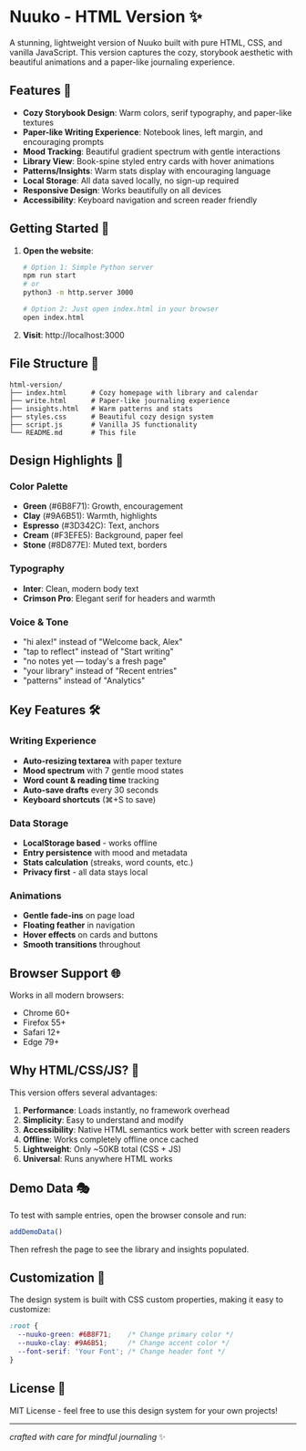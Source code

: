 # Nuuko - HTML Version ✨

A stunning, lightweight version of Nuuko built with pure HTML, CSS, and vanilla JavaScript. This version captures the cozy, storybook aesthetic with beautiful animations and a paper-like journaling experience.

## Features 🌟

- **Cozy Storybook Design**: Warm colors, serif typography, and paper-like textures
- **Paper-like Writing Experience**: Notebook lines, left margin, and encouraging prompts  
- **Mood Tracking**: Beautiful gradient spectrum with gentle interactions
- **Library View**: Book-spine styled entry cards with hover animations
- **Patterns/Insights**: Warm stats display with encouraging language
- **Local Storage**: All data saved locally, no sign-up required
- **Responsive Design**: Works beautifully on all devices
- **Accessibility**: Keyboard navigation and screen reader friendly

## Getting Started 🚀

1. **Open the website**:
   ```bash
   # Option 1: Simple Python server
   npm run start
   # or
   python3 -m http.server 3000
   
   # Option 2: Just open index.html in your browser
   open index.html
   ```

2. **Visit**: http://localhost:3000

## File Structure 📁

```
html-version/
├── index.html      # Cozy homepage with library and calendar
├── write.html      # Paper-like journaling experience  
├── insights.html   # Warm patterns and stats
├── styles.css      # Beautiful cozy design system
├── script.js       # Vanilla JS functionality
└── README.md       # This file
```

## Design Highlights 🎨

### Color Palette
- **Green** (#6B8F71): Growth, encouragement
- **Clay** (#9A6B51): Warmth, highlights  
- **Espresso** (#3D342C): Text, anchors
- **Cream** (#F3EFE5): Background, paper feel
- **Stone** (#8D877E): Muted text, borders

### Typography
- **Inter**: Clean, modern body text
- **Crimson Pro**: Elegant serif for headers and warmth

### Voice & Tone
- "hi alex!" instead of "Welcome back, Alex"
- "tap to reflect" instead of "Start writing"
- "no notes yet — today's a fresh page" 
- "your library" instead of "Recent entries"
- "patterns" instead of "Analytics"

## Key Features 🛠️

### Writing Experience
- **Auto-resizing textarea** with paper texture
- **Mood spectrum** with 7 gentle mood states
- **Word count & reading time** tracking
- **Auto-save drafts** every 30 seconds
- **Keyboard shortcuts** (⌘+S to save)

### Data Storage
- **LocalStorage based** - works offline
- **Entry persistence** with mood and metadata
- **Stats calculation** (streaks, word counts, etc.)
- **Privacy first** - all data stays local

### Animations
- **Gentle fade-ins** on page load
- **Floating feather** in navigation
- **Hover effects** on cards and buttons
- **Smooth transitions** throughout

## Browser Support 🌐

Works in all modern browsers:
- Chrome 60+
- Firefox 55+ 
- Safari 12+
- Edge 79+

## Why HTML/CSS/JS? 💭

This version offers several advantages:

1. **Performance**: Loads instantly, no framework overhead
2. **Simplicity**: Easy to understand and modify
3. **Accessibility**: Native HTML semantics work better with screen readers
4. **Offline**: Works completely offline once cached
5. **Lightweight**: Only ~50KB total (CSS + JS)
6. **Universal**: Runs anywhere HTML works

## Demo Data 🎭

To test with sample entries, open the browser console and run:
```javascript
addDemoData()
```
Then refresh the page to see the library and insights populated.

## Customization 🎨

The design system is built with CSS custom properties, making it easy to customize:

```css
:root {
  --nuuko-green: #6B8F71;    /* Change primary color */
  --nuuko-clay: #9A6B51;     /* Change accent color */
  --font-serif: 'Your Font'; /* Change header font */
}
```

## License 📄

MIT License - feel free to use this design system for your own projects!

---

*crafted with care for mindful journaling* ✨
